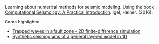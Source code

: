 Learning about numerical methods for seismic modeling. Using the book [Computational Seismology: A Practical Introduction](10.1093/acprof:oso/9780198717409.001.0001). Igel, Heiner. (2016).

Some highlights:

- [Trapped waves in a fault zone - 2D finite-difference simulation](https://github.com/amelia-campos/comp-seismology/blob/main/4.32_FD_2D_5pt_faultzone.ipynb)
- [Synthetic seismograms of a general layered model in 1D](https://github.com/amelia-campos/comp-seismology/blob/main/2.26_Greens_1D_layers.ipynb)
